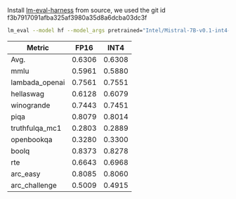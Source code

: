 Install [lm-eval-harness](https://github.com/EleutherAI/lm-evaluation-harness.git) from source, we used the git id f3b7917091afba325af3980a35d8a6dcba03dc3f

```bash
lm_eval --model hf --model_args pretrained="Intel/Mistral-7B-v0.1-int4-inc",autogptq=True,gptq_use_triton=True --device cuda:0 --tasks lambada_openai,hellaswag,piqa,winogrande,truthfulqa_mc1,openbookqa,boolq,rte,arc_easy,arc_challenge,mmlu --batch_size 32
```



| Metric         | FP16   | INT4   |
| -------------- | ------ | ------ |
| Avg.           | 0.6306 | 0.6308 |
| mmlu           | 0.5961 | 0.5880 |
| lambada_openai | 0.7561 | 0.7551 |
| hellaswag      | 0.6128 | 0.6079 |
| winogrande     | 0.7443 | 0.7451 |
| piqa           | 0.8079 | 0.8014 |
| truthfulqa_mc1 | 0.2803 | 0.2889 |
| openbookqa     | 0.3280 | 0.3300 |
| boolq          | 0.8373 | 0.8278 |
| rte            | 0.6643 | 0.6968 |
| arc_easy       | 0.8085 | 0.8060 |
| arc_challenge  | 0.5009 | 0.4915 |
